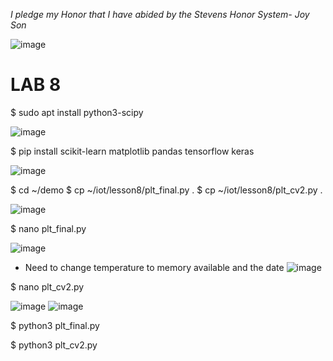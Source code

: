 *I pledge my Honor that I have abided by the Stevens Honor System- Joy Son*

![image](https://user-images.githubusercontent.com/98338109/235538528-ac69e51e-1ed6-4d83-b2ee-cd47b0ed1aae.png)

# LAB 8

$ sudo apt install python3-scipy

![image](https://user-images.githubusercontent.com/98338109/235542595-efc043f8-1a73-463e-93ac-895ec7f5cab1.png)

$ pip install scikit-learn matplotlib pandas tensorflow keras

![image](https://user-images.githubusercontent.com/98338109/235542887-5d09bbb8-ae1e-4c4d-be65-9dbbab64e228.png)

$ cd ~/demo
$ cp ~/iot/lesson8/plt_final.py .
$ cp ~/iot/lesson8/plt_cv2.py .

![image](https://user-images.githubusercontent.com/98338109/235543276-a6081380-6d72-472b-b9be-3089735542c5.png)

$ nano plt_final.py

![image](https://user-images.githubusercontent.com/98338109/235543416-e4cdda8d-639f-4fb6-be6a-e68e587c6b82.png)

- Need to change temperature to memory available and the date
  ![image](https://user-images.githubusercontent.com/98338109/235544157-ab9ce3fc-bc6f-44b8-b7fd-c9e9526a5e72.png)

$ nano plt_cv2.py

![image](https://user-images.githubusercontent.com/98338109/235543508-45421e51-408a-4f8b-889c-5726a8d3e618.png)
![image](https://user-images.githubusercontent.com/98338109/235544247-e208b4d9-02b8-4e2d-83af-32447f72ad2d.png)


$ python3 plt_final.py


$ python3 plt_cv2.py
